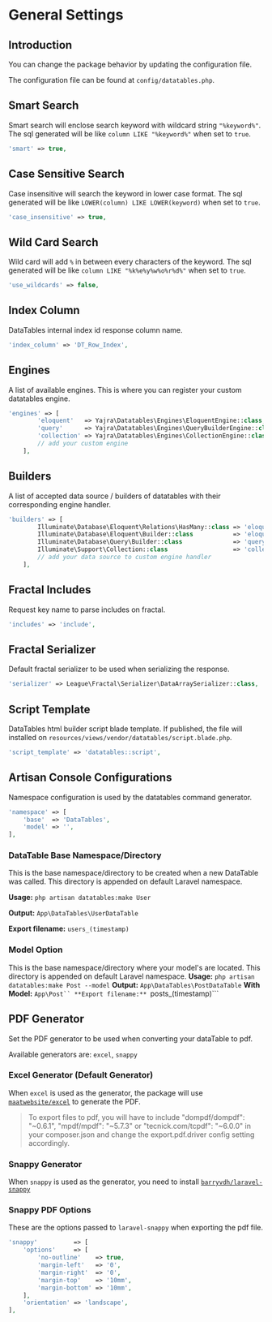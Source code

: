 # General Settings

## Introduction
You can change the package behavior by updating the configuration file.

The configuration file can be found at `config/datatables.php`.

<a name="smart-search"></a>
## Smart Search
Smart search will enclose search keyword with wildcard string `"%keyword%"`.
The sql generated will be like `column LIKE "%keyword%"` when set to `true`.

```php
'smart' => true,
```

<a name="case-sensitivity"></a>
## Case Sensitive Search
Case insensitive will search the keyword in lower case format.
The sql generated will be like `LOWER(column) LIKE LOWER(keyword)` when set to `true`.

```php
'case_insensitive' => true,
```

<a name="wild-card"></a>
## Wild Card Search
Wild card will add `%` in between every characters of the keyword.
The sql generated will be like `column LIKE "%k%e%y%w%o%r%d%"` when set to `true`.

```php
'use_wildcards' => false,
```

<a name="index-column"></a>
## Index Column
DataTables internal index id response column name.

```php
'index_column' => 'DT_Row_Index',
```

<a name="engines"></a>
## Engines
A list of available engines.
This is where you can register your custom datatables engine.

```php
'engines' => [
        'eloquent'   => Yajra\Datatables\Engines\EloquentEngine::class,
        'query'      => Yajra\Datatables\Engines\QueryBuilderEngine::class,
        'collection' => Yajra\Datatables\Engines\CollectionEngine::class,
        // add your custom engine
    ],
```

<a name="builders"></a>
## Builders
A list of accepted data source / builders of datatables with their corresponding engine handler.

```php
'builders' => [
        Illuminate\Database\Eloquent\Relations\HasMany::class => 'eloquent',
        Illuminate\Database\Eloquent\Builder::class           => 'eloquent',
        Illuminate\Database\Query\Builder::class              => 'query',
        Illuminate\Support\Collection::class                  => 'collection',
        // add your data source to custom engine handler
    ],
```

<a name="fractal-includes"></a>
## Fractal Includes
Request key name to parse includes on fractal.

```php
'includes' => 'include',
```

<a name="fractal-serializer"></a>
## Fractal Serializer
Default fractal serializer to be used when serializing the response.

```php
'serializer' => League\Fractal\Serializer\DataArraySerializer::class,
```
<a name="script-template"></a>
## Script Template
DataTables html builder script blade template.
If published, the file will installed on `resources/views/vendor/datatables/script.blade.php`.

```php
'script_template' => 'datatables::script',
```

<a name="console"></a>
## Artisan Console Configurations
Namespace configuration is used by the datatables command generator.

```php
'namespace' => [
    'base'  => 'DataTables',
    'model' => '',
],
```

### DataTable Base Namespace/Directory
This is the base namespace/directory to be created when a new DataTable was called.
This directory is appended on default Laravel namespace.

**Usage:**
```php artisan datatables:make User```

**Output:**
```App\DataTables\UserDataTable```

**Export filename:** ```users_(timestamp)```

### Model Option
This is the base namespace/directory where your model's are located.
This directory is appended on default Laravel namespace.
**Usage:** ```php artisan datatables:make Post --model```
**Output:** ```App\DataTables\PostDataTable```
**With Model:** ```App\Post``
**Export filename:** ```posts_(timestamp)```

## PDF Generator
Set the PDF generator to be used when converting your dataTable to pdf.

Available generators are: `excel`, `snappy`

### Excel Generator (Default Generator)
When `excel` is used as the generator, the package will use [`maatwebsite/excel`](http://www.maatwebsite.nl/laravel-excel/docs) to generate the PDF.

> To export files to pdf, you will have to include "dompdf/dompdf": "~0.6.1", "mpdf/mpdf": "~5.7.3" or "tecnick.com/tcpdf": "~6.0.0" in your composer.json and change the export.pdf.driver config setting accordingly.

### Snappy Generator
When `snappy` is used as the generator, you need to install [`barryvdh/laravel-snappy`](https://github.com/barryvdh/laravel-snappy)

### Snappy PDF Options
These are the options passed to `laravel-snappy` when exporting the pdf file.

```php
'snappy'          => [
    'options'     => [
        'no-outline'    => true,
        'margin-left'   => '0',
        'margin-right'  => '0',
        'margin-top'    => '10mm',
        'margin-bottom' => '10mm',
    ],
    'orientation' => 'landscape',
],
```


